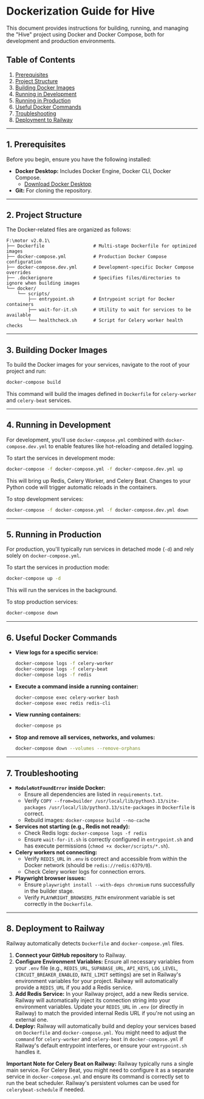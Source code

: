# Dockerization Guide for Hive

This document provides instructions for building, running, and managing the "Hive" project using Docker and Docker Compose, both for development and production environments.

## Table of Contents
1.  [Prerequisites](#1-prerequisites)
2.  [Project Structure](#2-project-structure)
3.  [Building Docker Images](#3-building-docker-images)
4.  [Running in Development](#4-running-in-development)
5.  [Running in Production](#5-running-in-production)
6.  [Useful Docker Commands](#6-useful-docker-commands)
7.  [Troubleshooting](#7-troubleshooting)
8.  [Deployment to Railway](#8-deployment-to-railway)

---

## 1. Prerequisites
Before you begin, ensure you have the following installed:
*   **Docker Desktop:** Includes Docker Engine, Docker CLI, Docker Compose.
    *   [Download Docker Desktop](https://www.docker.com/products/docker-desktop/)
*   **Git:** For cloning the repository.

---

## 2. Project Structure
The Docker-related files are organized as follows:
```
F:\motor v2.0.1\
├── Dockerfile                  # Multi-stage Dockerfile for optimized images
├── docker-compose.yml          # Production Docker Compose configuration
├── docker-compose.dev.yml      # Development-specific Docker Compose overrides
├── .dockerignore               # Specifies files/directories to ignore when building images
└── docker/
    └── scripts/
        ├── entrypoint.sh       # Entrypoint script for Docker containers
        ├── wait-for-it.sh      # Utility to wait for services to be available
        └── healthcheck.sh      # Script for Celery worker health checks
```

---

## 3. Building Docker Images
To build the Docker images for your services, navigate to the root of your project and run:

```bash
docker-compose build
```
This command will build the images defined in `Dockerfile` for `celery-worker` and `celery-beat` services.

---

## 4. Running in Development
For development, you'll use `docker-compose.yml` combined with `docker-compose.dev.yml` to enable features like hot-reloading and detailed logging.

To start the services in development mode:

```bash
docker-compose -f docker-compose.yml -f docker-compose.dev.yml up
```
This will bring up Redis, Celery Worker, and Celery Beat. Changes to your Python code will trigger automatic reloads in the containers.

To stop development services:

```bash
docker-compose -f docker-compose.yml -f docker-compose.dev.yml down
```

---

## 5. Running in Production
For production, you'll typically run services in detached mode (`-d`) and rely solely on `docker-compose.yml`.

To start the services in production mode:

```bash
docker-compose up -d
```
This will run the services in the background.

To stop production services:

```bash
docker-compose down
```

---

## 6. Useful Docker Commands

*   **View logs for a specific service:**
    ```bash
    docker-compose logs -f celery-worker
    docker-compose logs -f celery-beat
    docker-compose logs -f redis
    ```
*   **Execute a command inside a running container:**
    ```bash
    docker-compose exec celery-worker bash
    docker-compose exec redis redis-cli
    ```
*   **View running containers:**
    ```bash
    docker-compose ps
    ```
*   **Stop and remove all services, networks, and volumes:**
    ```bash
    docker-compose down --volumes --remove-orphans
    ```

---

## 7. Troubleshooting

*   **`ModuleNotFoundError` inside Docker:**
    *   Ensure all dependencies are listed in `requirements.txt`.
    *   Verify `COPY --from=builder /usr/local/lib/python3.13/site-packages /usr/local/lib/python3.13/site-packages` in `Dockerfile` is correct.
    *   Rebuild images: `docker-compose build --no-cache`
*   **Services not starting (e.g., Redis not ready):**
    *   Check Redis logs: `docker-compose logs -f redis`
    *   Ensure `wait-for-it.sh` is correctly configured in `entrypoint.sh` and has execute permissions (`chmod +x docker/scripts/*.sh`).
*   **Celery workers not connecting:**
    *   Verify `REDIS_URL` in `.env` is correct and accessible from within the Docker network (should be `redis://redis:6379/0`).
    *   Check Celery worker logs for connection errors.
*   **Playwright browser issues:**
    *   Ensure `playwright install --with-deps chromium` runs successfully in the builder stage.
    *   Verify `PLAYWRIGHT_BROWSERS_PATH` environment variable is set correctly in the `Dockerfile`.

---

## 8. Deployment to Railway
Railway automatically detects `Dockerfile` and `docker-compose.yml` files.

1.  **Connect your GitHub repository** to Railway.
2.  **Configure Environment Variables:** Ensure all necessary variables from your `.env` file (e.g., `REDIS_URL`, `SUPABASE_URL`, `API_KEYS`, `LOG_LEVEL`, `CIRCUIT_BREAKER_ENABLED`, `RATE_LIMIT` settings) are set in Railway's environment variables for your project. Railway will automatically provide a `REDIS_URL` if you add a Redis service.
3.  **Add Redis Service:** In your Railway project, add a new Redis service. Railway will automatically inject its connection string into your environment variables. Update your `REDIS_URL` in `.env` (or directly in Railway) to match the provided internal Redis URL if you're not using an external one.
4.  **Deploy:** Railway will automatically build and deploy your services based on `Dockerfile` and `docker-compose.yml`. You might need to adjust the `command` for `celery-worker` and `celery-beat` in `docker-compose.yml` if Railway's default entrypoint interferes, or ensure your `entrypoint.sh` handles it.

**Important Note for Celery Beat on Railway:**
Railway typically runs a single main service. For Celery Beat, you might need to configure it as a separate service in `docker-compose.yml` and ensure its command is correctly set to run the beat scheduler. Railway's persistent volumes can be used for `celerybeat-schedule` if needed.
